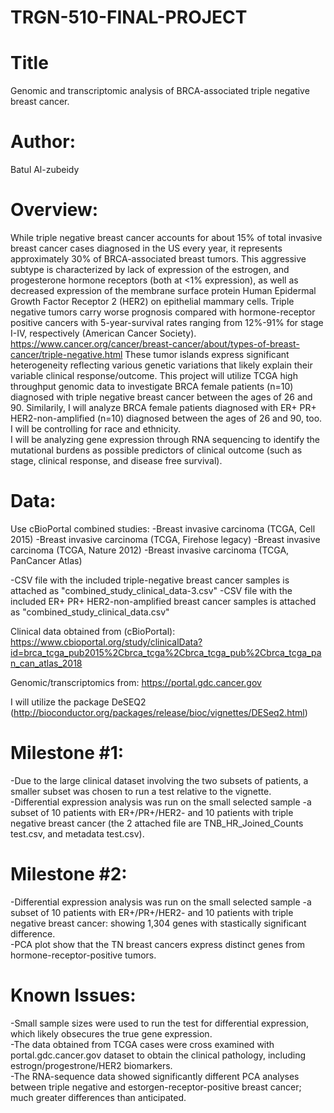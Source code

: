 # TRGN-510-FINAL-PROJECT

# Title

Genomic and transcriptomic analysis of BRCA-associated triple negative breast cancer.

# Author:

Batul Al-zubeidy

# Overview:

While triple negative breast cancer accounts for about 15% of total invasive breast cancer cases diagnosed in the US every year, it represents approximately 30% of BRCA-associated breast tumors.  This aggressive subtype is characterized by lack of expression of the estrogen, and progesterone hormone receptors (both at <1% expression), as well as decreased expression of the membrane surface protein Human Epidermal Growth Factor Receptor 2 (HER2) on epithelial mammary cells.    Triple negative tumors carry worse prognosis compared with hormone-receptor positive cancers with 5-year-survival rates ranging from 12%-91% for stage I-IV, respectively (American Cancer Society).  
https://www.cancer.org/cancer/breast-cancer/about/types-of-breast-cancer/triple-negative.html
	These tumor islands express significant heterogeneity reflecting various genetic variations that likely explain their variable clinical response/outcome.  This project will utilize TCGA high throughput genomic data to investigate BRCA female patients (n=10) diagnosed with triple negative breast cancer between the ages of 26 and 90.  Similarily, I will analyze BRCA female patients diagnosed with ER+ PR+ HER2-non-amplified (n=10) diagnosed between the ages of 26 and 90, too.  I will be controlling for race and ethnicity.  
I will be analyzing gene expression through RNA sequencing to identify the mutational burdens as possible predictors of clinical outcome (such as stage, clinical response, and disease free survival).  

# Data:

Use cBioPortal combined studies: 
-Breast invasive carcinoma (TCGA, Cell 2015)
-Breast invasive carcinoma (TCGA, Firehose legacy)
-Breast invasive carcinoma (TCGA, Nature 2012)
-Breast invasive carcinoma (TCGA, PanCancer Atlas)

-CSV file with the included triple-negative breast cancer samples is attached as "combined_study_clinical_data-3.csv"
-CSV file with the included ER+ PR+ HER2-non-amplified breast cancer samples is attached as "combined_study_clinical_data.csv"

Clinical data obtained from (cBioPortal):
https://www.cbioportal.org/study/clinicalData?id=brca_tcga_pub2015%2Cbrca_tcga%2Cbrca_tcga_pub%2Cbrca_tcga_pan_can_atlas_2018

Genomic/transcriptomics from: 
https://portal.gdc.cancer.gov

I will utilize the package DeSEQ2 (http://bioconductor.org/packages/release/bioc/vignettes/DESeq2.html)

# Milestone #1:
-Due to the large clinical dataset involving the two subsets of patients, a smaller subset was chosen to run a test relative to the vignette.  
-Differential expression analysis was run on the small selected sample
	-a subset of 10 patients with ER+/PR+/HER2- and 10 patients with triple negative breast cancer (the 2 attached file are TNB_HR_Joined_Counts test.csv, and metadata test.csv).  

# Milestone #2:
-Differential expression analysis was run on the small selected sample
	-a subset of 10 patients with ER+/PR+/HER2- and 10 patients with triple negative breast cancer: 
	showing 1,304 genes  with stastically significant difference.  
	-PCA plot show that the TN breast cancers express distinct genes from hormone-receptor-positive tumors.  
	
	


# Known Issues:
-Small sample sizes were used to run the test for differential expression, which likely obsecures the true gene expression.  
-The data obtained from TCGA cases were cross examined with portal.gdc.cancer.gov dataset to obtain the clinical pathology, including estrogn/progestrone/HER2 biomarkers.  
-The RNA-sequence data showed significantly different PCA analyses between triple negative and estorgen-receptor-positive breast cancer; much greater differences than anticipated.  

